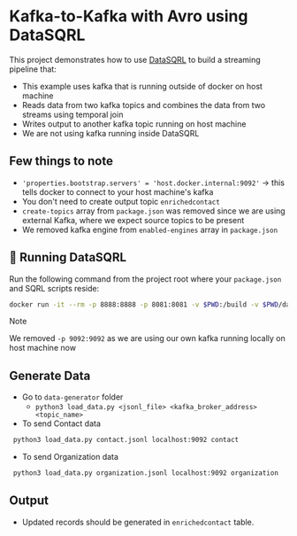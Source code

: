# Kafka-to-Kafka with Avro using DataSQRL

This project demonstrates how to use [DataSQRL](https://datasqrl.com) to build a streaming pipeline that:

- This example uses kafka that is running outside of docker on host machine
- Reads data from two kafka topics and combines the data from two streams using temporal join
- Writes output to another kafka topic running on host machine
- We are not using kafka running inside DataSQRL

## Few things to note

* `'properties.bootstrap.servers' = 'host.docker.internal:9092'` -> this tells docker to connect to your host machine's kafka 
* You don't need to create output topic `enrichedcontact`
* `create-topics` array from `package.json` was removed since we are using external Kafka, where we expect source topics to be present 
* We removed kafka engine from `enabled-engines` array in `package.json`

## 🐳 Running DataSQRL

Run the following command from the project root where your `package.json` and SQRL scripts reside:
```bash
docker run -it --rm -p 8888:8888 -p 8081:8081 -v $PWD:/build -v $PWD/data:/data datasqrl/cmd:latest run -c package.json
```
> [!NOTE]
> We removed `-p 9092:9092` as we are using our own kafka running locally on host machine now

## Generate Data

* Go to `data-generator` folder
   * `python3 load_data.py <jsonl_file> <kafka_broker_address> <topic_name>`
* To send Contact data
```bash
 python3 load_data.py contact.jsonl localhost:9092 contact
```
* To send Organization data
```bash
 python3 load_data.py organization.jsonl localhost:9092 organization
```

## Output

* Updated records should be generated in `enrichedcontact` table.
